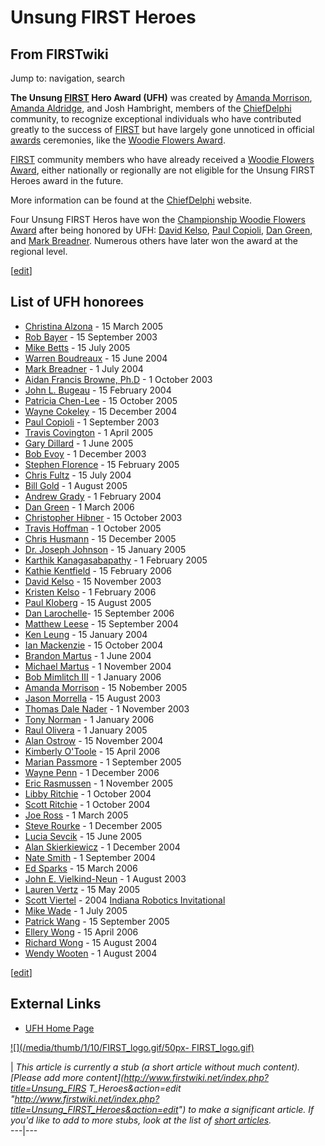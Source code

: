 # Unsung FIRST Heroes

## From FIRSTwiki

Jump to: navigation, search

**The Unsung [FIRST](first) Hero Award (UFH)** was created by [Amanda Morrison](User:Amanda_Morrison "User:Amanda Morrison"), [Amanda Aldridge](/index.php?title=Amanda_Aldridge&action=edit "Amanda Aldridge"), and Josh Hambright, members of the [ChiefDelphi](chiefdelphi) community, to recognize exceptional individuals who have contributed greatly to the success of [FIRST](first) but have largely gone unnoticed in official [awards](Awards "Awards") ceremonies, like the [Woodie Flowers Award](Woodie_Flowers_Award "Woodie Flowers Award").

[FIRST](first) community members who have already received a [Woodie Flowers Award](Woodie_Flowers_Award "Woodie Flowers
Award"), either nationally or regionally are not eligible for the Unsung FIRST Heroes award in the future.

More information can be found at the [ChiefDelphi](chiefdelphi) website.

Four Unsung FIRST Heros have won the [Championship Woodie Flowers Award](Woodie_Flowers_Award "Woodie Flowers Award") after being honored by UFH: [David Kelso](David_Kelso "David Kelso"), [Paul Copioli](Paul_Copioli "Paul Copioli"), [Dan Green](/index.php?title=Dan_Green&action=edit "Dan Green"), and [Mark Breadner](/index.php?title=Mark_Breadner&action=edit "Mark Breadner"). Numerous others have later won the award at the regional level.

[[edit](/index.php?title=Unsung_FIRST_Heroes&action=edit&section=1 "Edit
section: List of UFH honorees")]

## List of UFH honorees

- [Christina Alzona](/index.php?title=Christina_Alzona&action=edit "Christina Alzona") - 15 March 2005
- [Rob Bayer](/index.php?title=Rob_Bayer&action=edit "Rob Bayer") - 15 September 2003
- [Mike Betts](/index.php?title=Mike_Betts&action=edit "Mike Betts") - 15 July 2005
- [Warren Boudreaux](/index.php?title=Warren_Boudreaux&action=edit "Warren Boudreaux") - 15 June 2004
- [Mark Breadner](/index.php?title=Mark_Breadner&action=edit "Mark Breadner") - 1 July 2004
- [Aidan Francis Browne, Ph.D](/index.php?title=Aidan_Browne&action=edit "Aidan Browne") - 1 October 2003
- [John L. Bugeau](/index.php?title=John_Bugeau&action=edit "John Bugeau") - 15 February 2004
- [Patricia Chen-Lee](/index.php?title=Patricia_Chen-Lee&action=edit "Patricia Chen-Lee") - 15 October 2005
- [Wayne Cokeley](/index.php?title=Wayne_Cokeley&action=edit "Wayne Cokeley") - 15 December 2004
- [Paul Copioli](Paul_Copioli "Paul Copioli") - 1 September 2003
- [Travis Covington](/index.php?title=Travis_Covington&action=edit "Travis Covington") - 1 April 2005
- [Gary Dillard](/index.php?title=Gary_Dillard&action=edit "Gary Dillard") - 1 June 2005
- [Bob Evoy](/index.php?title=Bob_Evoy&action=edit "Bob Evoy") - 1 December 2003
- [Stephen Florence](/index.php?title=Stephen_Florence&action=edit "Stephen Florence") - 15 February 2005
- [Chris Fultz](Chris_Fultz "Chris Fultz") - 15 July 2004
- [Bill Gold](/index.php?title=Bill_Gold&action=edit "Bill Gold") - 1 August 2005
- [Andrew Grady](/index.php?title=Andrew_Grady&action=edit "Andrew Grady") - 1 February 2004
- [Dan Green](/index.php?title=Dan_Green&action=edit "Dan Green") - 1 March 2006
- [Christopher Hibner](/index.php?title=Christopher_Hibner&action=edit "Christopher Hibner") - 15 October 2003
- [Travis Hoffman](/index.php?title=Travis_Hoffman&action=edit "Travis Hoffman") - 1 October 2005
- [Chris Husmann](/index.php?title=Chris_Husmann&action=edit "Chris Husmann") - 15 December 2005
- [Dr. Joseph Johnson](/index.php?title=Dr._Joseph_Johnson&action=edit "Dr. Joseph Johnson") - 15 January 2005
- [Karthik Kanagasabapathy](Karthik_Kanagasabapathy "Karthik Kanagasabapathy") - 1 February 2005
- [Kathie Kentfield](/index.php?title=Kathie_Kentfield&action=edit "Kathie Kentfield") - 15 February 2006
- [David Kelso](David_Kelso "David Kelso") - 15 November 2003
- [Kristen Kelso](/index.php?title=Kristen_Kelso&action=edit "Kristen Kelso") - 1 February 2006
- [Paul Kloberg](/index.php?title=Paul_Kloberg&action=edit "Paul Kloberg") - 15 August 2005
- [Dan Larochelle](/index.php?title=Dan_Larochelle&action=edit "Dan Larochelle")- 15 September 2006
- [Matthew Leese](/index.php?title=Matthew_Leese&action=edit "Matthew Leese") - 15 September 2004
- [Ken Leung](/index.php?title=Ken_Leung&action=edit "Ken Leung") - 15 January 2004
- [Ian Mackenzie](/index.php?title=Ian_Mackenzie&action=edit "Ian Mackenzie") - 15 October 2004
- [Brandon Martus](Brandon_Martus "Brandon Martus") - 1 June 2004
- [Michael Martus](/index.php?title=Michael_Martus&action=edit "Michael Martus") - 1 November 2004
- [Bob Mimlitch III](/index.php?title=Bob_Mimlitch_III&action=edit "Bob Mimlitch III") - 1 January 2006
- [Amanda Morrison](User:Amanda_Morrison "User:Amanda Morrison") - 15 Nobember 2005
- [Jason Morrella](/index.php?title=Jason_Morrella&action=edit "Jason Morrella") - 15 August 2003
- [Thomas Dale Nader](/index.php?title=Thomas_Nader&action=edit "Thomas Nader") - 1 November 2003
- [Tony Norman](/index.php?title=Tony_Norman&action=edit "Tony Norman") - 1 January 2006
- [Raul Olivera](/index.php?title=Raul_Olivera&action=edit "Raul Olivera") - 1 January 2005
- [Alan Ostrow](/index.php?title=Alan_Ostrow&action=edit "Alan Ostrow") - 15 November 2004
- [Kimberly O'Toole](Kimberly_O%27Toole "Kimberly O'Toole") - 15 April 2006
- [Marian Passmore](/index.php?title=Marian_Passmore&action=edit "Marian Passmore") - 1 September 2005
- [Wayne Penn](/index.php?title=Wayne_Penn&action=edit "Wayne Penn") - 1 December 2006
- [Eric Rasmussen](/index.php?title=Eric_Rasmussen&action=edit "Eric Rasmussen") - 1 November 2005
- [Libby Ritchie](/index.php?title=Libby_Ritchie&action=edit "Libby Ritchie") - 1 October 2004
- [Scott Ritchie](Scott_Ritchie "Scott Ritchie") - 1 October 2004
- [Joe Ross](Joe_Ross "Joe Ross") - 1 March 2005
- [Steve Rourke](Steve_Rourke "Steve Rourke") - 1 December 2005
- [Lucia Sevcik](/index.php?title=Lucia_Sevcik&action=edit "Lucia Sevcik") - 15 June 2005
- [Alan Skierkiewicz](/index.php?title=Alan_Skierkiewicz&action=edit "Alan Skierkiewicz") - 1 December 2004
- [Nate Smith](Nate_Smith "Nate Smith") - 1 September 2004
- [Ed Sparks](/index.php?title=Ed_Sparks&action=edit "Ed Sparks") - 15 March 2006
- [John E. Vielkind-Neun](John_V-Neun "John V-Neun") - 1 August 2003
- [Lauren Vertz](/index.php?title=Lauren_Vertz&action=edit "Lauren Vertz") - 15 May 2005
- [Scott Viertel](/index.php?title=Scott_Viertel&action=edit "Scott Viertel") - 2004 [Indiana Robotics Invitational](Indiana_Robotics_Invitational "Indiana Robotics Invitational")
- [Mike Wade](/index.php?title=Mike_Wade&action=edit "Mike Wade") - 1 July 2005
- [Patrick Wang](/index.php?title=Patrick_Wang&action=edit "Patrick Wang") - 15 September 2005
- [Ellery Wong](/index.php?title=Ellery_Wong&action=edit "Ellery Wong") - 15 April 2006
- [Richard Wong](/index.php?title=Richard_Wong&action=edit "Richard Wong") - 15 August 2004
- [Wendy Wooten](/index.php?title=Wendy_Wooten&action=edit "Wendy Wooten") - 1 August 2004

[[edit](/index.php?title=Unsung_FIRST_Heroes&action=edit&section=2 "Edit
section: External Links")]

## External Links

- [UFH Home Page](http://www.chiefdelphi.com/forums/ufh.php "http://www.chiefdelphi.com/forums/ufh.php")

[![](/media/thumb/1/10/FIRST_logo.gif/50px-
FIRST_logo.gif)](Image:FIRST_logo.gif)

| _This article is currently a stub (a short article without much content). [Please add more content](http://www.firstwiki.net/index.php?title=Unsung_FIRS
T_Heroes&action=edit "http://www.firstwiki.net/index.php?title=Unsung_FIRST_Heroes&action=edit") to make a significant article. If you'd like to add to more stubs, look at the list of [short articles](Special:Shortpages "Special:Shortpages")._<br>
---|---
